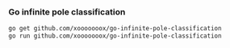 ### Go infinite pole classification

```bash
go get github.com/xooooooox/go-infinite-pole-classification
go run github.com/xooooooox/go-infinite-pole-classification
```